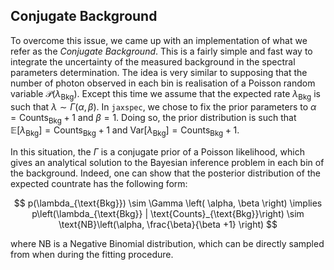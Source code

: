 ## Conjugate Background

To overcome this issue, we came up with an implementation of what we refer as the _Conjugate Background_. This is a
fairly simple and fast way to integrate the uncertainty of the measured background in the spectral parameters
determination. The idea is very similar to supposing that the number of photon observed in each bin is realisation of
a Poisson random variable $\mathcal{P}(\lambda_{\text{Bkg}})$. Except this time we assume that the expected rate
$\lambda_{\text{Bkg}}$ is such that $\lambda \sim \Gamma(\alpha, \beta)$. In `jaxspec`, we chose to fix the prior
parameters to $\alpha = \text{Counts}_{\text{Bkg}} + 1$ and $\beta = 1$. Doing so, the prior distribution is such that
$\mathbb{E}[\lambda_{\text{Bkg}}] = \text{Counts}_{\text{Bkg}} +1$ and $\text{Var}[\lambda_{\text{Bkg}}] =
\text{Counts}_{\text{Bkg}}+1$.

In this situation, the $\Gamma$ is a conjugate
prior of a Poisson likelihood, which gives an analytical solution to the Bayesian inference problem in each bin of the
background. Indeed, one can show that the posterior distribution of the expected countrate has the following form:

$$ p(\lambda_{\text{Bkg}}) \sim \Gamma \left( \alpha, \beta \right) \implies
p\left(\lambda_{\text{Bkg}} | \text{Counts}_{\text{Bkg}}\right) \sim \text{NB}\left(\alpha, \frac{\beta}{\beta +1}
\right) $$

where $\text{NB}$ is a Negative Binomial distribution, which can be directly sampled from when during the fitting
procedure.
